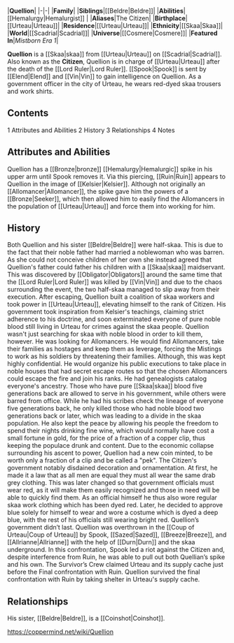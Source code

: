 |**Quellion**|
|-|-|
|**Family**|
|**Siblings**|[[Beldre\|Beldre]]|
|**Abilities**|[[Hemalurgy\|Hemalurgist]] |
|**Aliases**|The Citizen|
|**Birthplace**|[[Urteau\|Urteau]]|
|**Residence**|[[Urteau\|Urteau]]|
|**Ethnicity**|[[Skaa\|Skaa]]|
|**World**|[[Scadrial\|Scadrial]]|
|**Universe**|[[Cosmere\|Cosmere]]|
|**Featured In**|*Mistborn Era 1*|

**Quellion** is a [[Skaa\|skaa]] from [[Urteau\|Urteau]] on [[Scadrial\|Scadrial]].
Also known as the **Citizen**, Quellion is in charge of [[Urteau\|Urteau]] after the death of the [[Lord Ruler\|Lord Ruler]]. [[Spook\|Spook]] is sent by [[Elend\|Elend]] and [[Vin\|Vin]] to gain intelligence on Quellion. As a government officer in the city of Urteau, he wears red-dyed skaa trousers and work shirts.

## Contents

1 Attributes and Abilities
2 History
3 Relationships
4 Notes


## Attributes and Abilities
Quellion has a [[Bronze\|bronze]] [[Hemalurgy\|Hemalurgic]] spike in his upper arm until Spook removes it. Via this piercing, [[Ruin\|Ruin]] appears to Quellion in the image of [[Kelsier\|Kelsier]]. Although not originally an [[Allomancer\|Allomancer]], the spike gave him the powers of a [[Bronze\|Seeker]], which then allowed him to easily find the Allomancers in the population of [[Urteau\|Urteau]] and force them into working for him.

## History
Both Quellion and his sister [[Beldre\|Beldre]] were half-skaa. This is due to the fact that their noble father had married a noblewoman who was barren. As she could not conceive children of her own she instead agreed that Quellion's father could father his children with a [[Skaa\|skaa]] maidservant. This was discovered by [[Obligator\|Obligators]] around the same time that the [[Lord Ruler\|Lord Ruler]] was killed by [[Vin\|Vin]] and due to the chaos surrounding the event, the two half-skaa managed to slip away from their execution.
After escaping, Quellion built a coalition of skaa workers and took power in [[Urteau\|Urteau]], elevating himself to the rank of Citizen. His government took inspiration from Kelsier's teachings, claiming strict adherence to his doctrine, and soon exterminated everyone of pure noble blood still living in Urteau for crimes against the skaa people.
Quellion wasn't just searching for skaa with noble blood in order to kill them, however. He was looking for Allomancers. He would find Allomancers, take their families as hostages and keep them as leverage, forcing the Mistings to work as his soldiers by threatening their families. Although, this was kept highly confidential. He would organize his public executions to take place in noble houses that had secret escape routes so that the chosen Allomancers could escape the fire and join his ranks.
He had genealogists catalog everyone's ancestry. Those who have pure [[Skaa\|skaa]] blood five generations back are allowed to serve in his government, while others were barred from office. While he had his scribes check the lineage of everyone five generations back, he only killed those who had noble blood two generations back or later, which was leading to a divide in the skaa population.
He also kept the peace by allowing his people the freedom to spend their nights drinking fine wine, which would normally have cost a small fortune in gold, for the price of a fraction of a copper clip, thus keeping the populace drunk and content.
Due to the economic collapse surrounding his ascent to power, Quellion had a new coin minted, to be worth only a fraction of a clip and be called a "pek".
The Citizen's government notably disdained decoration and ornamentation. At first, he made it a law that as all men are equal they must all wear the same drab grey clothing. This was later changed so that government officials must wear red, as it will make them easily recognized and those in need will be able to quickly find them. As an official himself he thus also wore regular skaa work clothing which has been dyed red.
Later, he decided to approve blue solely for himself to wear and wore a costume which is dyed a deep blue, with the rest of his officials still wearing bright red.
Quellion’s government didn’t last. Quellion was overthrown in the [[Coup of Urteau\|Coup of Urteau]] by Spook, [[Sazed\|Sazed]], [[Breeze\|Breeze]], and [[Allrianne\|Allrianne]] with the help of [[Durn\|Durn]] and the skaa underground. In this confrontation, Spook led a riot against the Citizen and, despite interference from Ruin, he was able to pull out both Quellian’s spike and his own. The Survivor’s Crew claimed Urteau and its supply cache just before the Final confrontation with Ruin.
Quellion survived the final confrontation with Ruin by taking shelter in Urteau's supply cache.

## Relationships
His sister, [[Beldre\|Beldre]], is a [[Coinshot\|Coinshot]].



https://coppermind.net/wiki/Quellion